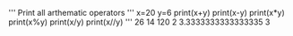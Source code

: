 '''
Print all arthematic operators
'''
x=20
y=6
print(x+y)
print(x-y)
print(x*y)
print(x%y)
print(x/y)
print(x//y)
'''
26
14
120
2
3.3333333333333335
3

